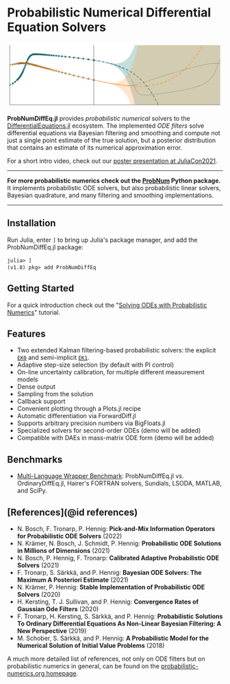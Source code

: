 # Probabilistic Numerical Differential Equation Solvers

![Banner](https://raw.githubusercontent.com/nathanaelbosch/ProbNumDiffEq.jl/main/examples/banner.svg)

__ProbNumDiffEq.jl__ provides _probabilistic numerical_ solvers to the
[DifferentialEquations.jl](https://diffeq.sciml.ai/stable/) ecosystem.
The implemented _ODE filters_ solve differential equations via Bayesian filtering and smoothing and compute not just a single point estimate of the true solution, but a posterior distribution that contains an estimate of its numerical approximation error.

For a short intro video, check out our [poster presentation at JuliaCon2021](https://www.youtube.com/watch?v=EMFl6ytP3iQ).

---

__For more probabilistic numerics check out the [ProbNum](https://probnum.readthedocs.io/en/latest/) Python package.__
It implements probabilistic ODE solvers, but also probabilistic linear solvers, Bayesian quadrature, and many filtering and smoothing implementations.

---

## Installation

Run Julia, enter `]` to bring up Julia's package manager, and add the ProbNumDiffEq.jl package:

```
julia> ]
(v1.8) pkg> add ProbNumDiffEq
```

## Getting Started

For a quick introduction check out the "[Solving ODEs with Probabilistic Numerics](@ref)" tutorial.

## Features

  - Two extended Kalman filtering-based probabilistic solvers: the explicit [`EK0`](@ref) and semi-implicit [`EK1`](@ref).
  - Adaptive step-size selection (by default with PI control)
  - On-line uncertainty calibration, for multiple different measurement models
  - Dense output
  - Sampling from the solution
  - Callback support
  - Convenient plotting through a Plots.jl recipe
  - Automatic differentiation via ForwardDiff.jl
  - Supports arbitrary precision numbers via BigFloats.jl
  - Specialized solvers for second-order ODEs (demo will be added)
  - Compatible with DAEs in mass-matrix ODE form (demo will be added)

## Benchmarks

  - [Multi-Language Wrapper Benchmark](https://nbviewer.org/github/nathanaelbosch/ProbNumDiffEq.jl/blob/main/benchmarks/multi-language-wrappers.ipynb):
    ProbNumDiffEq.jl vs. OrdinaryDiffEq.jl, Hairer's FORTRAN solvers, Sundials, LSODA, MATLAB, and SciPy.

## [References](@id references)

  - N. Bosch, F. Tronarp, P. Hennig: **Pick-and-Mix Information Operators for Probabilistic ODE Solvers** (2022)
  - N. Krämer, N. Bosch, J. Schmidt, P. Hennig: **Probabilistic ODE Solutions in Millions of Dimensions** (2021)
  - N. Bosch, P. Hennig, F. Tronarp: **Calibrated Adaptive Probabilistic ODE Solvers** (2021)
  - F. Tronarp, S. Särkkä, and P. Hennig: **Bayesian ODE Solvers: The Maximum A Posteriori Estimate** (2021)
  - N. Krämer, P. Hennig: **Stable Implementation of Probabilistic ODE Solvers** (2020)
  - H. Kersting, T. J. Sullivan, and P. Hennig: **Convergence Rates of Gaussian Ode Filters** (2020)
  - F. Tronarp, H. Kersting, S. Särkkä, and P. Hennig: **Probabilistic Solutions To Ordinary Differential Equations As Non-Linear Bayesian Filtering: A New Perspective** (2019)
  - M. Schober, S. Särkkä, and P. Hennig: **A Probabilistic Model for the Numerical Solution of Initial Value Problems** (2018)

A much more detailed list of references, not only on ODE filters but on probabilistic numerics in general, can be found on the [probabilistic-numerics.org homepage](https://www.probabilistic-numerics.org/research/general/).
